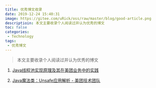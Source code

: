 ```yaml
---
title: 优秀博文收录
date: 2019-12-24 15:40:31
image: https://gitee.com/uRick/oss/raw/master/blog/good-article.png
descriptioin: 本文主要收录个人阅读过并认为优秀的博文
toc: false
categories:
 - Technology
tags:
 - 优秀博文
---
```



> 本文主要收录个人阅读过并认为优秀的博文


1. [Java线程池实现原理及其在美团业务中的实践](https://tech.meituan.com/2020/04/02/java-pooling-pratice-in-meituan.html)

2. [Java魔法类：Unsafe应用解析 - 美团技术团队](https://tech.meituan.com/2019/02/14/talk-about-java-magic-class-unsafe.html)


